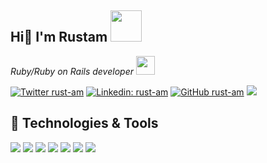 <h2> Hi👋 I'm Rustam <img src="https://media.giphy.com/media/WUlplcMpOCEmTGBtBW/giphy.gif" width="50"></h2>
<p><em>Ruby/Ruby on Rails developer <img src="https://media.giphy.com/media/U71g2lkZZPPPvZOKcU/source.gif" width="30"> 
</em></p>

[![Twitter rust-am](https://img.shields.io/twitter/follow/russell_ocean?label=Follow)](https://twitter.com/intent/follow?screen_name=russell_ocean)
[![Linkedin: rust-am](https://img.shields.io/badge/-rustam-blue?style=flat-square&logo=Linkedin&logoColor=white&link=https://www.linkedin.com/in/rust-am/)](https://www.linkedin.com/in/rust-am/)
[![GitHub rust-am](https://img.shields.io/github/followers/rust-am?label=follow&style=social)](https://github.com/rust-am)
![](https://visitor-badge.glitch.me/badge?page_id=anmol098.anmol098)

<h2> 🔧 Technologies & Tools </h2>

![](https://img.shields.io/badge/OS-Linux-informational?style=flat-square&logo=linux&logoColor=white&color=112E51)
![](https://img.shields.io/badge/Editors-VS_Code_|_Ruby_Mine-informational?style=flat&logo=visual-studio-code&logoColor=white&color=112E51)
![](https://img.shields.io/badge/Code-Ruby-informational?style=flat&logo=ruby&logoColor=white&color=112E51)
![](https://img.shields.io/badge/Framework-Rails-informational?style=flat&logo=rubyonrails&logoColor=white&color=112E51)
![](https://img.shields.io/badge/Shell-Bash-informational?style=flat&logo=gnu-bash&logoColor=white&color=112E51)
![](https://img.shields.io/badge/Tools-PostgreSQL-informational?style=flat&logo=postgresql&logoColor=white&color=112E51)
![](https://img.shields.io/badge/Tools-Docker-informational?style=flat&logo=docker&logoColor=white&color=112E51)


